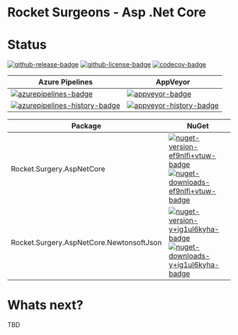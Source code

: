 # Rocket Surgeons - Asp .Net Core

# Status

<!-- badges -->
[![github-release-badge]][github-release]
[![github-license-badge]][github-license]
[![codecov-badge]][codecov]
<!-- badges -->

<!-- history badges -->
| Azure Pipelines | AppVeyor |
| --------------- | -------- |
| [![azurepipelines-badge]][azurepipelines] | [![appveyor-badge]][appveyor] |
| [![azurepipelines-history-badge]][azurepipelines-history] | [![appveyor-history-badge]][appveyor-history] |
<!-- history badges -->

<!-- nuget packages -->
| Package | NuGet |
| ------- | ----- |
| Rocket.Surgery.AspNetCore | [![nuget-version-ef9nlfi+vtuw-badge]![nuget-downloads-ef9nlfi+vtuw-badge]][nuget-ef9nlfi+vtuw] |
| Rocket.Surgery.AspNetCore.NewtonsoftJson | [![nuget-version-y+ig1ul6kyha-badge]![nuget-downloads-y+ig1ul6kyha-badge]][nuget-y+ig1ul6kyha] |
<!-- nuget packages -->

# Whats next?

TBD

<!-- generated references -->
[github-release]: https://github.com/RocketSurgeonsGuild/AspNetCore.Extensions/releases/latest
[github-release-badge]: https://img.shields.io/github/release/RocketSurgeonsGuild/AspNetCore.Extensions.svg?logo=github&style=flat "Latest Release"
[github-license]: https://github.com/RocketSurgeonsGuild/AspNetCore.Extensions/blob/master/LICENSE
[github-license-badge]: https://img.shields.io/github/license/RocketSurgeonsGuild/AspNetCore.Extensions.svg?style=flat "License"
[codecov]: https://codecov.io/gh/RocketSurgeonsGuild/AspNetCore.Extensions
[codecov-badge]: https://img.shields.io/codecov/c/github/RocketSurgeonsGuild/AspNetCore.Extensions.svg?color=E03997&label=codecov&logo=codecov&logoColor=E03997&style=flat "Code Coverage"
[azurepipelines]: https://rocketsurgeonsguild.visualstudio.com/Libraries/_build/latest?definitionId=34&branchName=master
[azurepipelines-badge]: https://img.shields.io/azure-devops/build/rocketsurgeonsguild/Libraries/34.svg?color=98C6FF&label=azure%20pipelines&logo=azuredevops&logoColor=98C6FF&style=flat "Azure Pipelines Status"
[azurepipelines-history]: https://rocketsurgeonsguild.visualstudio.com/Libraries/_build?definitionId=34&branchName=master
[azurepipelines-history-badge]: https://buildstats.info/azurepipelines/chart/rocketsurgeonsguild/Libraries/34?includeBuildsFromPullRequest=false "Azure Pipelines History"
[appveyor]: https://ci.appveyor.com/project/RocketSurgeonsGuild/aspnetcore-extensions
[appveyor-badge]: https://img.shields.io/appveyor/ci/RocketSurgeonsGuild/aspnetcore-extensions.svg?color=00b3e0&label=appveyor&logo=appveyor&logoColor=00b3e0&style=flat "AppVeyor Status"
[appveyor-history]: https://ci.appveyor.com/project/RocketSurgeonsGuild/aspnetcore-extensions/history
[appveyor-history-badge]: https://buildstats.info/appveyor/chart/RocketSurgeonsGuild/aspnetcore-extensions?includeBuildsFromPullRequest=false "AppVeyor History"
[nuget-ef9nlfi+vtuw]: https://www.nuget.org/packages/Rocket.Surgery.AspNetCore/
[nuget-version-ef9nlfi+vtuw-badge]: https://img.shields.io/nuget/v/Rocket.Surgery.AspNetCore.svg?color=004880&logo=nuget&style=flat-square "NuGet Version"
[nuget-downloads-ef9nlfi+vtuw-badge]: https://img.shields.io/nuget/dt/Rocket.Surgery.AspNetCore.svg?color=004880&logo=nuget&style=flat-square "NuGet Downloads"
[nuget-y+ig1ul6kyha]: https://www.nuget.org/packages/Rocket.Surgery.AspNetCore.NewtonsoftJson/
[nuget-version-y+ig1ul6kyha-badge]: https://img.shields.io/nuget/v/Rocket.Surgery.AspNetCore.NewtonsoftJson.svg?color=004880&logo=nuget&style=flat-square "NuGet Version"
[nuget-downloads-y+ig1ul6kyha-badge]: https://img.shields.io/nuget/dt/Rocket.Surgery.AspNetCore.NewtonsoftJson.svg?color=004880&logo=nuget&style=flat-square "NuGet Downloads"
<!-- generated references -->

<!-- nuke-data
github:
  owner: RocketSurgeonsGuild
  repository: AspNetCore.Extensions
azurepipelines:
  account: rocketsurgeonsguild
  teamproject: Libraries
  builddefinition: 34
appveyor:
  account: RocketSurgeonsGuild
  build: aspnetcore-extensions
-->
